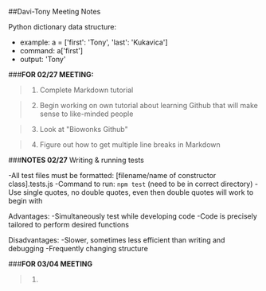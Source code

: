 ##Davi-Tony Meeting Notes

Python dictionary data structure:
* example: a = ['first': 'Tony', 'last': 'Kukavica']
* command: a['first']
* output: 'Tony'

###**FOR 02/27 MEETING:**
>1. Complete Markdown tutorial

>2. Begin working on own tutorial about learning Github that will make sense to like-minded people

>3. Look at "Biowonks Github"

>4. Figure out how to get multiple line breaks in Markdown


###**NOTES 02/27**
Writing & running tests

-All test files must be formatted: [filename/name of constructor class].tests.js
-Command to run: `npm test` (need to be in correct directory)
-Use single quotes, no double quotes, even then double quotes will work to begin with

Advantages:
-Simultaneously test while developing code
-Code is precisely tailored to perform desired functions

Disadvantages:
-Slower, sometimes less efficient than writing and debugging
-Frequently changing structure


###**FOR 03/04 MEETING**

>1.


